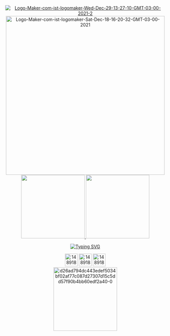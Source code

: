 <div align= "center">

<a href="https://ibb.co/2KNrwM0">
  <img heigth= "250" src="https://i.ibb.co/6sBS2tc/Logo-Maker-com-ist-logomaker-Wed-Dec-29-13-27-10-GMT-03-00-2021-2.jpg" alt="Logo-Maker-com-ist-logomaker-Wed-Dec-29-13-27-10-GMT-03-00-2021-2" border="0" /></a>
</div>

<div align= "center">
  <a href="https://ibb.co/pjFJGQ6">
    <img height= "500" src="https://i.ibb.co/TM3mp1D/Logo-Maker-com-ist-logomaker-Sat-Dec-18-16-20-32-GMT-03-00-2021.png" alt="Logo-Maker-com-ist-logomaker-Sat-Dec-18-16-20-32-GMT-03-00-2021" border="0"></a>
</div>

<div align= "center">
  <a href="https:https://github.com/Ruths2/github-readme-stats">
    <img height= "200em" src="https://github-readme-stats.vercel.app/api?username=Ruths2&theme=panda&show_icons=true" />
    <img height= "200em" src="https://github-readme-stats.vercel.app/api/top-langs/?username=Ruths2&layout=compact&theme=panda" />

[![Typing SVG](https://readme-typing-svg.herokuapp.com?color=%2359C8A9&center=true&vCenter=true&width=570&lines=%F0%9F%92%A0+Se+precisar,+entre+em+contato+comigo+%F0%9F%92%A0;%E2%9D%A4%EF%B8%8F+Obrigado+e+volte+sempre+%F0%9F%91%A3)](https://git.io/typing-svg)

</div>

<div align="center">
  <a href="https://www.linkedin.com/in/ruth-freire-a15325208">
    <img height="40" src="https://i.ibb.co/xSTPRYR/1489186511-social-media-web-linkedin-81791.png" alt="1489186511-social-media-web-linkedin-81791" border="0" /></a>
  <a href="mailto:ruth09@yahoo.com">
    <img height="40" src="https://i.ibb.co/qpZxzrX/1489186517-social-media-web-gmail-81788-1.png" alt="1489186517-social-media-web-gmail-81788-1" border="0" /></a>
  <a href="https://api.whatsapp.com/send?phone=5513988672041">
    <img height="40" src="https://i.ibb.co/pbs5dvh/1489186508-social-media-web-whatsapp-81782-1.png" alt="1489186508-social-media-web-whatsapp-81782-1" border="0" /></a>
</div>  

<div align="center">
  <a href="https://imgbb.com/">
    <img height="200" src="https://i.ibb.co/9TxVfRM/d26ad794dc443edef5034bf02af77c087d27307d15c5dd57f90b4bb60edf2a40-0.png" alt="d26ad794dc443edef5034bf02af77c087d27307d15c5dd57f90b4bb60edf2a40-0" border="0" /></a>
</div>

